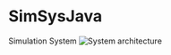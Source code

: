 # SimSysJava
Simulation System
![System architecture](https://github.com/AlexZavr/SimSysJava/raw/master/schemes/SimSys.png)
